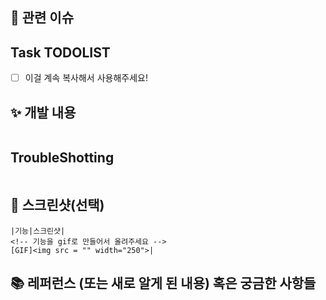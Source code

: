 ## 📌 관련 이슈
<!-- 관련있는 이슈 번호(#000)을 적어주세요.
  해당 pull request merge와 함께 이슈를 닫으려면
  closed #Issue_number를 적어주세요 -->

## Task TODOLIST
<!-- 자신이 한 작업을 간단하게 TODO로 표현해주세요! -->
- [ ] 이걸 계속 복사해서 사용해주세요!

## ✨ 개발 내용
<!-- 개발에 대한 내용을 적어주세요 -->
```
```
##  TroubleShotting
<!-- TroubleShotting이 있었다면 이야기 해주세요! -->
```
```
## 📸 스크린샷(선택)
```
|기능|스크린샷|
<!-- 기능을 gif로 만들어서 올려주세요 -->
[GIF]<img src = "" width="250">|
```
## 📚 레퍼런스 (또는 새로 알게 된 내용) 혹은 궁금한 사항들
<!-- 참고할 사항이 있다면 적어주세요 -->
